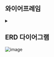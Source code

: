 ## 와이어프레임
<details>
<summary>

</summary>
![1b5ce1e9-0acf-41d8-9103-863f14db12c9_1](https://github.com/user-attachments/assets/c8474062-842d-4b27-a4c0-ade0a3528859)
</details>

## ERD 다이어그램
![image](https://github.com/user-attachments/assets/024f4456-edd6-404a-9a86-3d57123544f4)
